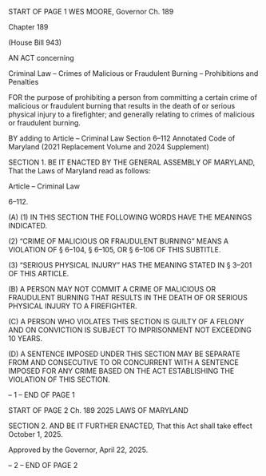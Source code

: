 START OF PAGE 1
WES MOORE, Governor Ch. 189

Chapter 189

(House Bill 943)

AN ACT concerning

Criminal Law – Crimes of Malicious or Fraudulent Burning – Prohibitions and
Penalties

FOR the purpose of prohibiting a person from committing a certain crime of malicious or
fraudulent burning that results in the death of or serious physical injury to a
firefighter; and generally relating to crimes of malicious or fraudulent burning.

BY adding to
Article – Criminal Law
Section 6–112
Annotated Code of Maryland
(2021 Replacement Volume and 2024 Supplement)

SECTION 1. BE IT ENACTED BY THE GENERAL ASSEMBLY OF MARYLAND,
That the Laws of Maryland read as follows:

Article – Criminal Law

6–112.

(A) (1) IN THIS SECTION THE FOLLOWING WORDS HAVE THE MEANINGS
INDICATED.

(2) “CRIME OF MALICIOUS OR FRAUDULENT BURNING” MEANS A
VIOLATION OF § 6–104, § 6–105, OR § 6–106 OF THIS SUBTITLE.

(3) “SERIOUS PHYSICAL INJURY” HAS THE MEANING STATED IN §
3–201 OF THIS ARTICLE.

(B) A PERSON MAY NOT COMMIT A CRIME OF MALICIOUS OR FRAUDULENT
BURNING THAT RESULTS IN THE DEATH OF OR SERIOUS PHYSICAL INJURY TO A
FIREFIGHTER.

(C) A PERSON WHO VIOLATES THIS SECTION IS GUILTY OF A FELONY AND
ON CONVICTION IS SUBJECT TO IMPRISONMENT NOT EXCEEDING 10 YEARS.

(D) A SENTENCE IMPOSED UNDER THIS SECTION MAY BE SEPARATE FROM
AND CONSECUTIVE TO OR CONCURRENT WITH A SENTENCE IMPOSED FOR ANY
CRIME BASED ON THE ACT ESTABLISHING THE VIOLATION OF THIS SECTION.

– 1 –
END OF PAGE 1

START OF PAGE 2
Ch. 189 2025 LAWS OF MARYLAND

SECTION 2. AND BE IT FURTHER ENACTED, That this Act shall take effect
October 1, 2025.

Approved by the Governor, April 22, 2025.

– 2 –
END OF PAGE 2